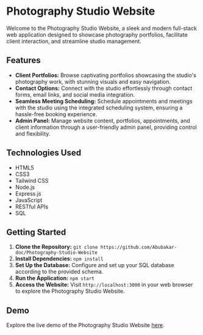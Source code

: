 # Photography Studio Website

Welcome to the Photography Studio Website, a sleek and modern full-stack web application designed to showcase photography portfolios, facilitate client interaction, and streamline studio management.

## Features

- **Client Portfolios:** Browse captivating portfolios showcasing the studio's photography work, with stunning visuals and easy navigation.
- **Contact Options:** Connect with the studio effortlessly through contact forms, email links, and social media integration.
- **Seamless Meeting Scheduling:** Schedule appointments and meetings with the studio using the integrated scheduling system, ensuring a hassle-free booking experience.
- **Admin Panel:** Manage website content, portfolios, appointments, and client information through a user-friendly admin panel, providing control and flexibility.

## Technologies Used

- HTML5
- CSS3
- Tailwind CSS
- Node.js
- Express.js
- JavaScript
- RESTful APIs
- SQL

## Getting Started

1. **Clone the Repository:** `git clone https://github.com/Abubakar-doc/Photography-Studio-Website`
2. **Install Dependencies:** `npm install`
3. **Set Up the Database:** Configure and set up your SQL database according to the provided schema.
4. **Run the Application:** `npm start`
5. **Access the Website:** Visit `http://localhost:3000` in your web browser to explore the Photography Studio Website.

## Demo

Explore the live demo of the Photography Studio Website [here](https://abubakar-doc.github.io/UsmanNadeemStudio_Project/src/).


